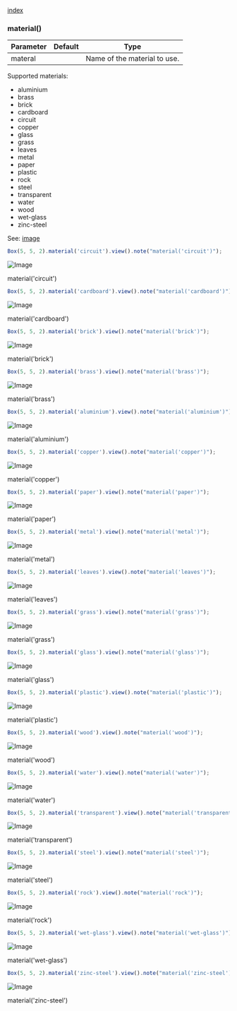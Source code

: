 [index](../../nb/api/index.md)
### material()
Parameter|Default|Type
---|---|---
materal||Name of the material to use.

Supported materials:
* aluminium
* brass
* brick
* cardboard
* circuit
* copper
* glass
* grass
* leaves
* metal
* paper
* plastic
* rock
* steel
* transparent
* water
* wood
* wet-glass
* zinc-steel

See: [image](../../nb/api/image.md)

```JavaScript
Box(5, 5, 2).material('circuit').view().note("material('circuit')");
```

![Image](material.md.0.png)

material('circuit')

```JavaScript
Box(5, 5, 2).material('cardboard').view().note("material('cardboard')");
```

![Image](material.md.1.png)

material('cardboard')

```JavaScript
Box(5, 5, 2).material('brick').view().note("material('brick')");
```

![Image](material.md.2.png)

material('brick')

```JavaScript
Box(5, 5, 2).material('brass').view().note("material('brass')");
```

![Image](material.md.3.png)

material('brass')

```JavaScript
Box(5, 5, 2).material('aluminium').view().note("material('aluminium')");
```

![Image](material.md.4.png)

material('aluminium')

```JavaScript
Box(5, 5, 2).material('copper').view().note("material('copper')");
```

![Image](material.md.5.png)

material('copper')

```JavaScript
Box(5, 5, 2).material('paper').view().note("material('paper')");
```

![Image](material.md.6.png)

material('paper')

```JavaScript
Box(5, 5, 2).material('metal').view().note("material('metal')");
```

![Image](material.md.7.png)

material('metal')

```JavaScript
Box(5, 5, 2).material('leaves').view().note("material('leaves')");
```

![Image](material.md.8.png)

material('leaves')

```JavaScript
Box(5, 5, 2).material('grass').view().note("material('grass')");
```

![Image](material.md.9.png)

material('grass')

```JavaScript
Box(5, 5, 2).material('glass').view().note("material('glass')");
```

![Image](material.md.10.png)

material('glass')

```JavaScript
Box(5, 5, 2).material('plastic').view().note("material('plastic')");
```

![Image](material.md.11.png)

material('plastic')

```JavaScript
Box(5, 5, 2).material('wood').view().note("material('wood')");
```

![Image](material.md.12.png)

material('wood')

```JavaScript
Box(5, 5, 2).material('water').view().note("material('water')");
```

![Image](material.md.13.png)

material('water')

```JavaScript
Box(5, 5, 2).material('transparent').view().note("material('transparent')");
```

![Image](material.md.14.png)

material('transparent')

```JavaScript
Box(5, 5, 2).material('steel').view().note("material('steel')");
```

![Image](material.md.15.png)

material('steel')

```JavaScript
Box(5, 5, 2).material('rock').view().note("material('rock')");
```

![Image](material.md.16.png)

material('rock')

```JavaScript
Box(5, 5, 2).material('wet-glass').view().note("material('wet-glass')");
```

![Image](material.md.17.png)

material('wet-glass')

```JavaScript
Box(5, 5, 2).material('zinc-steel').view().note("material('zinc-steel')");
```

![Image](material.md.18.png)

material('zinc-steel')

